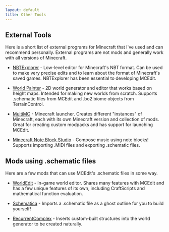 ```yaml
---
layout: default
title: Other Tools
---
```


##  External Tools

Here is a short list of external programs for Minecraft that I've used and can recommend personally. External programs are not mods and generally work with all versions of Minecraft.

* [NBTExplorer](http://www.minecraftforum.net/forums/mapping-and-modding/minecraft-tools/1262665-nbtexplorer-nbt-editor-for-windows-and-mac) - Low-level editor for Minecraft's NBT format. Can be used to make very precise edits and to learn about the format of Minecraft's saved games. NBTExplorer has been essential to developing MCEdit.

* [World Painter](http://www.minecraftforum.net/forums/mapping-and-modding/minecraft-tools/1261257-worldpainter-v1-10-6-graphical-interactive-map) - 2D world generator and editor that works based on height maps. Intended for making new worlds from scratch. Supports .schematic files from MCEdit and .bo2 biome objects from TerrainControl.

* [MultiMC](http://multimc.org/) - Minecraft launcher. Creates different "instances" of Minecraft, each with its own Minecraft version and collection of mods. Great for creating custom modpacks and has support for launching MCEdit.

* [Minecraft Note Block Studio](http://www.minecraftforum.net/forums/mapping-and-modding/minecraft-tools/1260747-minecraft-note-block-studio-300-000-downloads) - Compose music using note blocks! Supports importing .MIDI files and exporting .schematic files.
 
##  Mods using .schematic files

Here are a few mods that can use MCEdit's .schematic files in some way.

* [WorldEdit](https://www.minecraftforum.net/forums/mapping-and-modding-java-edition/minecraft-mods/1272389-worldedit-do-really-big-things-in-game-in-game-map) - In-game world editor. Shares many features with MCEdit and has a few unique features of its own, including CraftScripts and mathematical function evaluation.

* [Schematica](http://www.minecraftforum.net/forums/mapping-and-modding/minecraft-mods/1285818-schematica) - Imports a .schematic file as a ghost outline for you to build yourself!

* [RecurrentComplex](http://minecraft.curseforge.com/mc-mods/223150-recurrent-complex) - Inserts custom-built structures into the world generator to be created naturally. 




